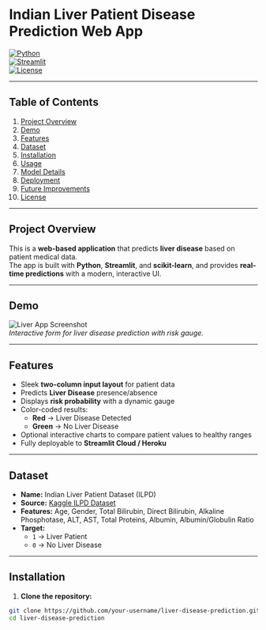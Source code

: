 # Indian Liver Patient Disease Prediction Web App

[![Python](https://img.shields.io/badge/Python-3.11-blue)](https://www.python.org/)  
[![Streamlit](https://img.shields.io/badge/Streamlit-1.25.0-orange)](https://streamlit.io/)  
[![License](https://img.shields.io/badge/License-MIT-green)](LICENSE)  

---

## Table of Contents
1. [Project Overview](#project-overview)  
2. [Demo](#demo)  
3. [Features](#features)  
4. [Dataset](#dataset)  
5. [Installation](#installation)  
6. [Usage](#usage)  
7. [Model Details](#model-details)  
8. [Deployment](#deployment)  
9. [Future Improvements](#future-improvements)  
10. [License](#license)  

---

## Project Overview

This is a **web-based application** that predicts **liver disease** based on patient medical data.  
The app is built with **Python**, **Streamlit**, and **scikit-learn**, and provides **real-time predictions** with a modern, interactive UI.

---

## Demo

![Liver App Screenshot](https://via.placeholder.com/800x400.png?text=Liver+Prediction+App+Demo)  
*Interactive form for liver disease prediction with risk gauge.*

---

## Features

- Sleek **two-column input layout** for patient data  
- Predicts **Liver Disease** presence/absence  
- Displays **risk probability** with a dynamic gauge  
- Color-coded results:  
  - **Red** → Liver Disease Detected  
  - **Green** → No Liver Disease  
- Optional interactive charts to compare patient values to healthy ranges  
- Fully deployable to **Streamlit Cloud / Heroku**  

---

## Dataset

- **Name:** Indian Liver Patient Dataset (ILPD)  
- **Source:** [Kaggle ILPD Dataset](https://www.kaggle.com/datasets/uciml/indian-liver-patient-records)  
- **Features:** Age, Gender, Total Bilirubin, Direct Bilirubin, Alkaline Phosphotase, ALT, AST, Total Proteins, Albumin, Albumin/Globulin Ratio  
- **Target:**  
  - `1` → Liver Patient  
  - `0` → No Liver Disease  

---

## Installation

1. **Clone the repository:**

```bash
git clone https://github.com/your-username/liver-disease-prediction.git
cd liver-disease-prediction
